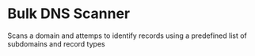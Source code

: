# Bulk DNS Scanner
Scans a domain and attemps to identify records using a predefined list of subdomains and record types
